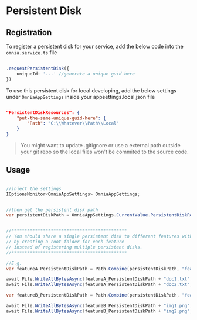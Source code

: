 # Persistent Disk

## Registration

To register a persistent disk for your service, add the below code into the `omnia.service.ts` file

```ts

.requestPersistentDisk({
    uniqueId: '...' //generate a unique guid here
})

```

To use this persistent disk for local developing, add the below settings under `OmniaAppSettings` inside your appsettings.local.json file

```json

"PersistentDiskResources": {
    "put-the-same-unique-guid-here": {
        "Path": "C:\\Whatever\\Path\\Local"
    }
}

```

> You might want to update .gitignore or use a external path outside your git repo so the local files won't be commited to the source code.


## Usage

```cs

//inject the settings
IOptionsMonitor<OmniaAppSettings> OmniaAppSettings;


//then get the persistent disk path
var persistentDiskPath = OmniaAppSettings.CurrentValue.PersistentDiskResources["guid id"].Path;


//********************************************
// You should share a single persistent disk to different features within a service 
// by creating a root folder for each feature 
// instead of registering multiple persistent disks.
//********************************************

//E.g. 
var featureA_PersistentDiskPath = Path.Combine(persistentDiskPath, "featureA");

await File.WriteAllBytesAsync(featureA_PersistentDiskPath + "doc1.txt", null);
await File.WriteAllBytesAsync(featureA_PersistentDiskPath + "doc2.txt", null);

var featureB_PersistentDiskPath = Path.Combine(persistentDiskPath, "featureB");

await File.WriteAllBytesAsync(featureB_PersistentDiskPath + "img1.png", null);
await File.WriteAllBytesAsync(featureB_PersistentDiskPath + "img2.png", null);


```




